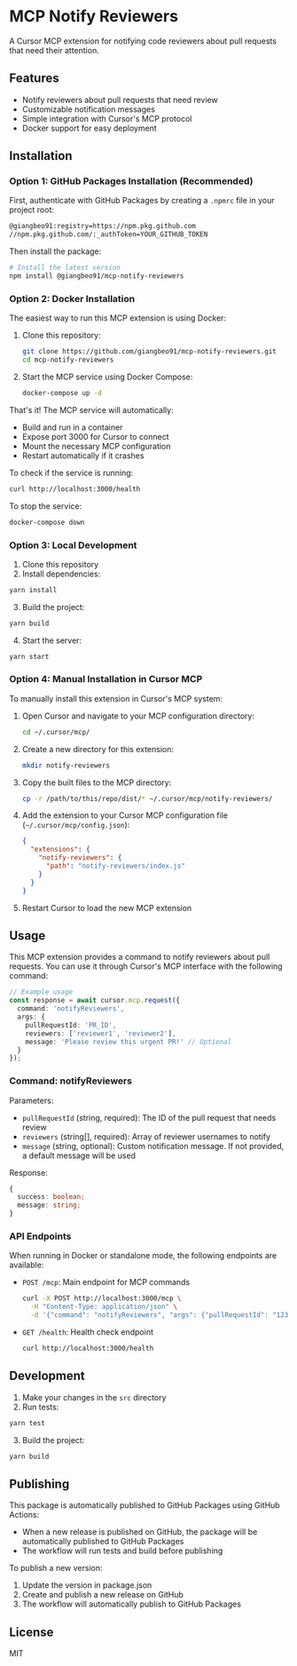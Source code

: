 # MCP Notify Reviewers

A Cursor MCP extension for notifying code reviewers about pull requests that need their attention.

## Features

- Notify reviewers about pull requests that need review
- Customizable notification messages
- Simple integration with Cursor's MCP protocol
- Docker support for easy deployment

## Installation

### Option 1: GitHub Packages Installation (Recommended)

First, authenticate with GitHub Packages by creating a `.npmrc` file in your project root:

```bash
@giangbeo91:registry=https://npm.pkg.github.com
//npm.pkg.github.com/:_authToken=YOUR_GITHUB_TOKEN
```

Then install the package:

```bash
# Install the latest version
npm install @giangbeo91/mcp-notify-reviewers
```

### Option 2: Docker Installation

The easiest way to run this MCP extension is using Docker:

1. Clone this repository:
   ```bash
   git clone https://github.com/giangbeo91/mcp-notify-reviewers.git
   cd mcp-notify-reviewers
   ```

2. Start the MCP service using Docker Compose:
   ```bash
   docker-compose up -d
   ```

That's it! The MCP service will automatically:
- Build and run in a container
- Expose port 3000 for Cursor to connect
- Mount the necessary MCP configuration
- Restart automatically if it crashes

To check if the service is running:
```bash
curl http://localhost:3000/health
```

To stop the service:
```bash
docker-compose down
```

### Option 3: Local Development
1. Clone this repository
2. Install dependencies:
```bash
yarn install
```
3. Build the project:
```bash
yarn build
```
4. Start the server:
```bash
yarn start
```

### Option 4: Manual Installation in Cursor MCP

To manually install this extension in Cursor's MCP system:

1. Open Cursor and navigate to your MCP configuration directory:
   ```bash
   cd ~/.cursor/mcp/
   ```

2. Create a new directory for this extension:
   ```bash
   mkdir notify-reviewers
   ```

3. Copy the built files to the MCP directory:
   ```bash
   cp -r /path/to/this/repo/dist/* ~/.cursor/mcp/notify-reviewers/
   ```

4. Add the extension to your Cursor MCP configuration file (`~/.cursor/mcp/config.json`):
   ```json
   {
     "extensions": {
       "notify-reviewers": {
         "path": "notify-reviewers/index.js"
       }
     }
   }
   ```

5. Restart Cursor to load the new MCP extension

## Usage

This MCP extension provides a command to notify reviewers about pull requests. You can use it through Cursor's MCP interface with the following command:

```typescript
// Example usage
const response = await cursor.mcp.request({
  command: 'notifyReviewers',
  args: {
    pullRequestId: 'PR_ID',
    reviewers: ['reviewer1', 'reviewer2'],
    message: 'Please review this urgent PR!' // Optional
  }
});
```

### Command: notifyReviewers

Parameters:
- `pullRequestId` (string, required): The ID of the pull request that needs review
- `reviewers` (string[], required): Array of reviewer usernames to notify
- `message` (string, optional): Custom notification message. If not provided, a default message will be used

Response:
```typescript
{
  success: boolean;
  message: string;
}
```

### API Endpoints

When running in Docker or standalone mode, the following endpoints are available:

- `POST /mcp`: Main endpoint for MCP commands
  ```bash
  curl -X POST http://localhost:3000/mcp \
    -H "Content-Type: application/json" \
    -d '{"command": "notifyReviewers", "args": {"pullRequestId": "123", "reviewers": ["user1"]}}'
  ```

- `GET /health`: Health check endpoint
  ```bash
  curl http://localhost:3000/health
  ```

## Development

1. Make your changes in the `src` directory
2. Run tests:
```bash
yarn test
```
3. Build the project:
```bash
yarn build
```

## Publishing

This package is automatically published to GitHub Packages using GitHub Actions:

- When a new release is published on GitHub, the package will be automatically published to GitHub Packages
- The workflow will run tests and build before publishing

To publish a new version:

1. Update the version in package.json
2. Create and publish a new release on GitHub
3. The workflow will automatically publish to GitHub Packages

## License

MIT
